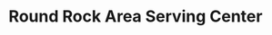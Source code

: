 ---
title: "Round Rock Area Serving Center"
url: /round-rock/round-rock-area-serving-center/
shop: charity
---